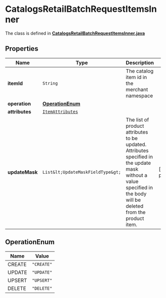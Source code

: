 

# CatalogsRetailBatchRequestItemsInner

The class is defined in **[CatalogsRetailBatchRequestItemsInner.java](../../src/main/java/org/openapitools/model/CatalogsRetailBatchRequestItemsInner.java)**

## Properties

Name | Type | Description | Notes
------------ | ------------- | ------------- | -------------
**itemId** | `String` | The catalog item id in the merchant namespace | 
**operation** | [**OperationEnum**](#OperationEnum) |  | 
**attributes** | [`ItemAttributes`](ItemAttributes.md) |  | 
**updateMask** | `List&lt;UpdateMaskFieldType&gt;` | The list of product attributes to be updated. Attributes specified in the update mask without a value specified in the body will be deleted from the product item. |  [optional property]


## OperationEnum

Name | Value
---- | -----
CREATE | `"CREATE"`
UPDATE | `"UPDATE"`
UPSERT | `"UPSERT"`
DELETE | `"DELETE"`





